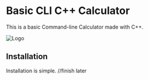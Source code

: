 # Basic CLI C++ Calculator

This is a basic Command-line Calculator made with C++.

![Logo](https://drive.google.com/uc?export=download&id=1qRO8uWpIlhqWHJhaAfNsCqBXcPOpjety)

## Installation

Installation is simple. //finish later
